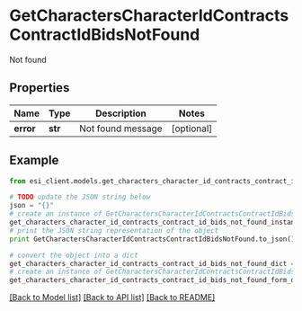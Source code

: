 # GetCharactersCharacterIdContractsContractIdBidsNotFound

Not found

## Properties

Name | Type | Description | Notes
------------ | ------------- | ------------- | -------------
**error** | **str** | Not found message | [optional] 

## Example

```python
from esi_client.models.get_characters_character_id_contracts_contract_id_bids_not_found import GetCharactersCharacterIdContractsContractIdBidsNotFound

# TODO update the JSON string below
json = "{}"
# create an instance of GetCharactersCharacterIdContractsContractIdBidsNotFound from a JSON string
get_characters_character_id_contracts_contract_id_bids_not_found_instance = GetCharactersCharacterIdContractsContractIdBidsNotFound.from_json(json)
# print the JSON string representation of the object
print GetCharactersCharacterIdContractsContractIdBidsNotFound.to_json()

# convert the object into a dict
get_characters_character_id_contracts_contract_id_bids_not_found_dict = get_characters_character_id_contracts_contract_id_bids_not_found_instance.to_dict()
# create an instance of GetCharactersCharacterIdContractsContractIdBidsNotFound from a dict
get_characters_character_id_contracts_contract_id_bids_not_found_form_dict = get_characters_character_id_contracts_contract_id_bids_not_found.from_dict(get_characters_character_id_contracts_contract_id_bids_not_found_dict)
```
[[Back to Model list]](../README.md#documentation-for-models) [[Back to API list]](../README.md#documentation-for-api-endpoints) [[Back to README]](../README.md)


